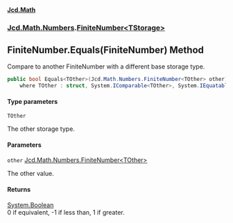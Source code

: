 #### [Jcd.Math](index.md 'index')
### [Jcd.Math.Numbers](Jcd.Math.Numbers.md 'Jcd.Math.Numbers').[FiniteNumber&lt;TStorage&gt;](Jcd.Math.Numbers.FiniteNumber_TStorage_.md 'Jcd.Math.Numbers.FiniteNumber<TStorage>')

## FiniteNumber<TStorage>.Equals<TOther>(FiniteNumber<TOther>) Method

Compare to another FiniteNumber with a different base storage type.

```csharp
public bool Equals<TOther>(Jcd.Math.Numbers.FiniteNumber<TOther> other)
    where TOther : struct, System.IComparable<TOther>, System.IEquatable<TOther>, System.IComparable, System.ValueType, System.ValueType;
```
#### Type parameters

<a name='Jcd.Math.Numbers.FiniteNumber_TStorage_.Equals_TOther_(Jcd.Math.Numbers.FiniteNumber_TOther_).TOther'></a>

`TOther`

The other storage type.
#### Parameters

<a name='Jcd.Math.Numbers.FiniteNumber_TStorage_.Equals_TOther_(Jcd.Math.Numbers.FiniteNumber_TOther_).other'></a>

`other` [Jcd.Math.Numbers.FiniteNumber&lt;](Jcd.Math.Numbers.FiniteNumber_TStorage_.md 'Jcd.Math.Numbers.FiniteNumber<TStorage>')[TOther](Jcd.Math.Numbers.FiniteNumber_TStorage_.Equals_TOther_(Jcd.Math.Numbers.FiniteNumber_TOther_).md#Jcd.Math.Numbers.FiniteNumber_TStorage_.Equals_TOther_(Jcd.Math.Numbers.FiniteNumber_TOther_).TOther 'Jcd.Math.Numbers.FiniteNumber<TStorage>.Equals<TOther>(Jcd.Math.Numbers.FiniteNumber<TOther>).TOther')[&gt;](Jcd.Math.Numbers.FiniteNumber_TStorage_.md 'Jcd.Math.Numbers.FiniteNumber<TStorage>')

The other value.

#### Returns
[System.Boolean](https://docs.microsoft.com/en-us/dotnet/api/System.Boolean 'System.Boolean')  
0 if equivalent, -1 if less than, 1 if greater.